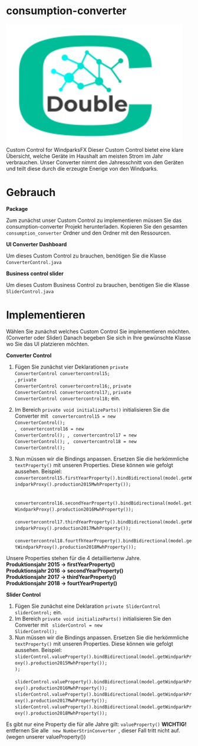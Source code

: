# consumption-converter
![Screenshot](logo_converter.jpeg) <br>
Custom Control for WindparksFX
Dieser Custom Control bietet eine klare Übersicht, welche Geräte im Haushalt am meisten Strom im Jahr verbrauchen. Unser Converter nimmt den Jahresschnitt von den Geräten und teilt diese durch die erzeugte Enerige von den Windparks.

# Gebrauch

**Package**

Zum zunächst unser Custom Control zu implementieren müssen Sie das consumption-converter Projekt herunterladen. Kopieren Sie den gesamten <code>consumption_converter</code> Ordner und den Ordner mit den Ressourcen.

**UI Converter Dashboard**

Um dieses Custom Control zu brauchen, benötigen Sie die Klasse <code>ConverterControl.java</code>

**Business control slider**

Um dieses Custom Business Control zu brauchen, benötigen Sie die Klasse <code>SliderControl.java</code>

# Implementieren

Wählen Sie zunächst welches Custom Control Sie implementieren möchten. (Converter oder Slider)
Danach begeben Sie sich in Ihre gewünschte Klasse wo Sie das UI platzieren möchten.

**Converter Control**
1. Fügen Sie zunächst vier Deklarationen 
<code>private ConverterControl convertercontrol15;</code><br>, 
<code>private ConverterControl convertercontrol16;</code>, 
<code>private ConverterControl convertercontrol17;</code>, 
<code>private ConverterControl convertercontrol18;</code> ein.

2. Im Bereich <code>private void initializeParts()</code> initialisieren Sie die Converter mit 
<code> convertercontrol15 = new ConverterControl(); </code><br>, 
<code> convertercontrol16 = new ConverterControl(); </code>, 
<code> convertercontrol17 = new ConverterControl(); </code>, 
<code> convertercontrol18 = new ConverterControl(); </code>

3. Nun müssen wir die Bindings anpassen. Ersetzen Sie die herkömmliche <code>textProperty()</code> mit unseren Properties.
Diese können wie gefolgt aussehen.
Beispiel: 
<code>      convertercontrol15.firstYearProperty().bindBidirectional(model.getWindparkProxy().production2015MwhProperty()); </code> <br>
    <code>  convertercontrol16.secondYearProperty().bindBidirectional(model.getWindparkProxy().production2016MwhProperty()); </code>
   <code>     convertercontrol17.thirdYearProperty().bindBidirectional(model.getWindparkProxy().production2017MwhProperty()); </code>
     <code>   convertercontrol18.fourtfhYearProperty().bindBidirectional(model.getWindparkProxy().production2018MwhProperty()); </code>
 
 Unsere Properties stehen für die 4 detailliertenw Jahre. <br>
 **Produktionsjahr 2015 -> firstYearProperty() <br>
 Produktionsjahr 2016 -> secondYearProperty()<br>
 Produktionsjahr 2017 -> thirdYearProperty()<br>
 Produktionsjahr 2018 -> fourtYearProperty()** <br>
 
 **Slider Control**
1. Fügen Sie zunächst eine Deklaration <code>private SliderControl sliderControl;</code> ein.
2. Im Bereich <code>private void initializeParts()</code> initialisieren Sie den Converter mit <code> sliderControl = new SliderControl(); </code>
3. Nun müssen wir die Bindings anpassen. Ersetzen Sie die herkömmliche <code>textProperty()</code> mit unseren Properties.
Diese können wie gefolgt aussehen.
Beispiel: 
<code>sliderControl.valueProperty().bindBidirectional(model.getWindparkProxy().production2015MwhProperty());
); </code> <br>
    <code>  sliderControl.valueProperty().bindBidirectional(model.getWindparkProxy().production2016MwhProperty());</code>
   <code>     sliderControl.valueProperty().bindBidirectional(model.getWindparkProxy().production2017MwhProperty());</code>
     <code>   sliderControl.valueProperty().bindBidirectional(model.getWindparkProxy().production2018MwhProperty()); </code>
 
 Es gibt nur eine Property die für alle Jahre gilt: <code>valueProperty()</code>
 **WICHTIG!**
 entfernen Sie alle <code> new NumberStrinConverter </code>, dieser Fall tritt nicht auf. (wegen unserer valueProperty()) 
 
 
 
 
